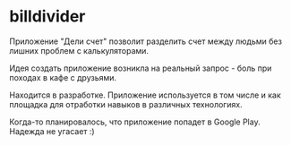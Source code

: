 # billdivider

Приложение "Дели счет" позволит разделить счет между людьми без лишних проблем с калькуляторами. 

Идея создать приложение возникла на реальный запрос - боль при походах в кафе с друзьями. 

Находится в разработке.
Приложение используется в том числе и как площадка для отработки навыков в различных технологиях.

Когда-то планировалось, что приложение попадет в Google Play. Надежда не угасает :)
